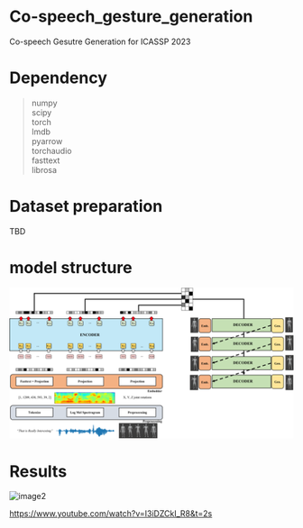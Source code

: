 # Co-speech_gesture_generation
Co-speech Gesutre Generation for ICASSP 2023

# Dependency
> numpy  
> scipy  
> torch  
> lmdb  
> pyarrow  
> torchaudio  
> fasttext  
> librosa  

# Dataset preparation
TBD

# model structure
![image1](./image/Fig1.png)

# Results
![image2](./image/Fig2.png)

https://www.youtube.com/watch?v=I3iDZCkI_R8&t=2s
